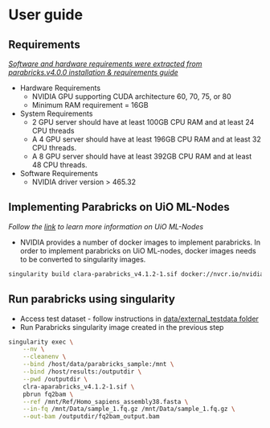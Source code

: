 # User guide

## Requirements

[*Software and hardware requirements were extracted from parabricks.v4.0.0 installation & requirements guide*](https://docs.nvidia.com/clara/parabricks/4.0.0/gettingstarted.html#installation-requirements)

* Hardware Requirements
  * NVIDIA GPU supporting CUDA architecture 60, 70, 75, or 80
  * Minimum RAM requirement = 16GB
* System Requirements
  * 2 GPU server should have at least 100GB CPU RAM and at least 24 CPU threads
  * A 4 GPU server should have at least 196GB CPU RAM and at least 32 CPU threads.
  * A 8 GPU server should have at least 392GB CPU RAM and at least 48 CPU threads.
* Software Requirements
  * NVIDIA driver version > 465.32

## Implementing Parabricks on UiO ML-Nodes

*Follow the [link](https://www.uio.no/tjenester/it/forskning/kompetansehuber/uio-ai-hub-node-project/it-resources/ml-nodes/) to learn more information on UiO ML-Nodes*

* NVIDIA provides a number of docker images to implement parabricks. In order to implement parabricks on UiO ML-nodes, docker images needs to be converted to singularity images.

```bash
singularity build clara-parabricks_v4.1.2-1.sif docker://nvcr.io/nvidia/clara/clara-parabricks:4.1.2-1
```

## Run parabricks using singularity

* Access test dataset - follow instructions in [data/external_testdata folder](external_testdata/README.md)
* Run Parabricks singularity image created in the previous step

```bash
singularity exec \
    --nv \
    --cleanenv \
    --bind /host/data/parabricks_sample:/mnt \
    --bind /host/results:/outputdir \
    --pwd /outputdir \
    clra-aparabricks_v4.1.2-1.sif \
    pbrun fq2bam \
    --ref /mnt/Ref/Homo_sapiens_assembly38.fasta \
    --in-fq /mnt/Data/sample_1.fq.gz /mnt/Data/sample_1.fq.gz \
    --out-bam /outputdir/fq2bam_output.bam
```
